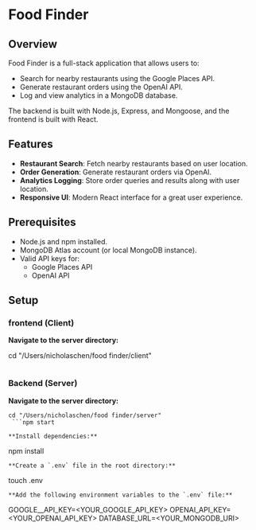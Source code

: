 # Food Finder

## Overview

Food Finder is a full-stack application that allows users to:

- Search for nearby restaurants using the Google Places API.
- Generate restaurant orders using the OpenAI API.
- Log and view analytics in a MongoDB database.

The backend is built with Node.js, Express, and Mongoose, and the frontend is built with React.

## Features

- **Restaurant Search**: Fetch nearby restaurants based on user location.
- **Order Generation**: Generate restaurant orders via OpenAI.
- **Analytics Logging**: Store order queries and results along with user location.
- **Responsive UI**: Modern React interface for a great user experience.

## Prerequisites

- Node.js and npm installed.
- MongoDB Atlas account (or local MongoDB instance).
- Valid API keys for:
  - Google Places API
  - OpenAI API

## Setup

### frontend (Client)

**Navigate to the server directory:**

cd "/Users/nicholaschen/food finder/client"
 ```npm start

 ```
### Backend (Server)
**Navigate to the server directory:**
```
cd "/Users/nicholaschen/food finder/server"
 ```npm start

**Install dependencies:**
 ```
 npm install
 ```
**Create a `.env` file in the root directory:**
 ```
 touch .env
 ```
**Add the following environment variables to the `.env` file:**
 ```
 GOOGLE__API_KEY=<YOUR_GOOGLE_API_KEY>
 OPENAI_API_KEY=<YOUR_OPENAI_API_KEY>
 DATABASE_URL=<YOUR_MONGODB_URI>
 ```
````
